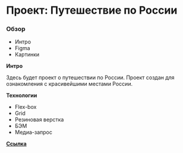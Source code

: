 # Проект: Путешествие по России

### Обзор
* Интро
* Figma
* Картинки


**Интро**

Здесь будет проект о путешествии по России. Проект создан для ознакомления с красивейшими местами России.

**Технологии**

* Flex-box
* Grid
* Резиновая верстка
* БЭМ
* Медиа-запрос

[**Ссылка**](https://github.com/sergejjlozjuk/russian-travel/)